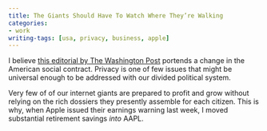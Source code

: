 ```yaml
---
title: The Giants Should Have To Watch Where They’re Walking
categories:
- work
writing-tags: [usa, privacy, business, apple]
---
```


I believe [this editorial by The Washington Post](https://www.washingtonpost.com/opinions/our-privacy-regime-is-broken-congress-needs-to-create-new-norms-for-a-digital-age/2019/01/04/c70b228c-0f9d-11e9-8938-5898adc28fa2_story.html) portends a change in the American social contract. Privacy is one of few issues that might be universal enough to be addressed with our divided political system.

Very few of of our internet giants are prepared to profit and grow without relying on the rich dossiers they presently assemble for each citizen. This is why, when Apple issued their earnings warning last week, I moved substantial retirement savings *into* AAPL.